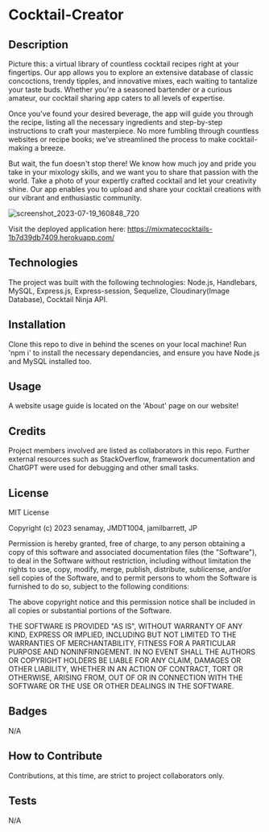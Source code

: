 # Cocktail-Creator

## Description

Picture this: a virtual library of countless cocktail recipes right at your fingertips. Our app allows you to explore an extensive database of classic concoctions, trendy tipples, and innovative mixes, each waiting to tantalize your taste buds. Whether you're a seasoned bartender or a curious amateur, our cocktail sharing app caters to all levels of expertise.

Once you've found your desired beverage, the app will guide you through the recipe, listing all the necessary ingredients and step-by-step instructions to craft your masterpiece. No more fumbling through countless websites or recipe books; we've streamlined the process to make cocktail-making a breeze.

But wait, the fun doesn't stop there! We know how much joy and pride you take in your mixology skills, and we want you to share that passion with the world. Take a photo of your expertly crafted cocktail and let your creativity shine. Our app enables you to upload and share your cocktail creations with our vibrant and enthusiastic community.

![screenshot_2023-07-19_160848_720](https://github.com/ThomasSzentirmay/MixMate-App/assets/132217664/62fdabd5-6403-4d0c-be5f-aa32df279c0d)

Visit the deployed application here: https://mixmatecocktails-1b7d39db7409.herokuapp.com/

## Technologies

The project was built with the following technologies: Node.js, Handlebars, MySQL, Express.js, Express-session, Sequelize, Cloudinary(Image Database), Cocktail Ninja API.

## Installation 

Clone this repo to dive in behind the scenes on your local machine! Run 'npm i' to install the necessary dependancies, and ensure you have Node.js and MySQL installed too.

## Usage

A website usage guide is located on the 'About' page on our website!

## Credits

Project members involved are listed as collaborators in this repo. Further external resources such as StackOverflow, framework documentation and ChatGPT were used for debugging and other small tasks.

## License

MIT License

Copyright (c) 2023 senamay, JMDT1004, jamilbarrett, JP

Permission is hereby granted, free of charge, to any person obtaining a copy of this software and associated documentation files (the "Software"), to deal in the Software without restriction, including without limitation the rights to use, copy, modify, merge, publish, distribute, sublicense, and/or sell copies of the Software, and to permit persons to whom the Software is furnished to do so, subject to the following conditions:

The above copyright notice and this permission notice shall be included in all copies or substantial portions of the Software.

THE SOFTWARE IS PROVIDED "AS IS", WITHOUT WARRANTY OF ANY KIND, EXPRESS OR IMPLIED, INCLUDING BUT NOT LIMITED TO THE WARRANTIES OF MERCHANTABILITY, FITNESS FOR A PARTICULAR PURPOSE AND NONINFRINGEMENT. IN NO EVENT SHALL THE AUTHORS OR COPYRIGHT HOLDERS BE LIABLE FOR ANY CLAIM, DAMAGES OR OTHER LIABILITY, WHETHER IN AN ACTION OF CONTRACT, TORT OR OTHERWISE, ARISING FROM, OUT OF OR IN CONNECTION WITH THE SOFTWARE OR THE USE OR OTHER DEALINGS IN THE SOFTWARE.

## Badges

N/A

## How to Contribute

Contributions, at this time, are strict to project collaborators only.

## Tests

N/A